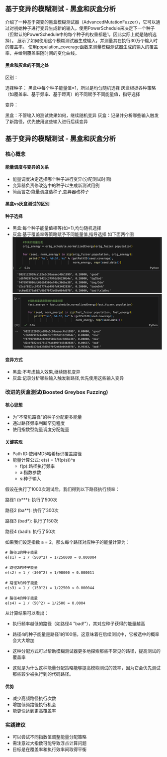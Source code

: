 ## 基于变异的模糊测试 - 黑盒和灰盒分析

介绍了一种基于突变的黑盒模糊测试器（AdvancedMutationFuzzer），它可以通过对初始种子进行变异生成新的输入。使用PowerSchedule来决定下一个种子（但默认的PowerSchedule中的每个种子的权重都是1，因此实际上就是随机选择）。 展示了如何使用这个模糊测试器生成输入，并测量其在执行30万个输入时的覆盖率。 使用population_coverage函数来测量模糊测试器生成的输入的覆盖率，并绘制覆盖率随时间的变化曲线。


#### 黑盒和灰盒的不同之处

区别：

选择种子：
黑盒中每个种子能量值=1，所以是均匀随机选择
灰盒根据各种策略（如覆盖率、基于频率、基于距离）的不同赋予不同能量值，指导选择

变异：

黑盒：不管输入的测试效果如何，继续随机变异
灰盒：记录并分析哪些输入触发了新路径，优先使用这些输入进行后续变异


## 基于变异的模糊测试 - 黑盒和灰盒分析

### 核心概念

#### 能量调度与变异的关系
- 能量调度决定选择哪个种子进行变异(分配测试时间)
- 变异器负责修改选中的种子以生成新测试用例
- 简而言之:能量调度选种子,变异器改种子

#### 黑盒vs灰盒测试的区别

#### 种子选择
- 黑盒:每个种子能量值相等(如=1),均匀随机选择
- 灰盒:基于覆盖率等策略赋予不同能量值,指导选择
如下面两个图
![alt text](image.png)
![alt text](image-1.png)
#### 变异方式  
- 黑盒:不考虑输入效果,继续随机变异
- 灰盒:记录分析哪些输入触发新路径,优先使用这些输入变异

### 改进的灰盒测试(Boosted Greybox Fuzzing)

#### 核心思想
- 为"不常见路径"的种子分配更多能量 
- 通过路径频率判断罕见程度
- 使用指数型能量调度分配能量

#### 关键实现
- Path ID:使用MD5哈希标识覆盖路径
- 能量计算公式: e(s) = 1/f(p(s))^a
  - f(p):路径执行频率
  - a:指数参数
  - s:种子输入


假设在执行了1000次测试后，我们得到以下路径执行频率：

路径1 (b***): 执行了500次

路径2 (ba**): 执行了300次

路径3 (bad*): 执行了150次

路径4 (bad!): 执行了50次

如果我们设定指数 a = 2，那么每个路径对应种子的能量计算为：

```
# 路径1的种子能量
e(s1) = 1 / (500^2) = 1/250000 = 0.000004

# 路径2的种子能量
e(s2) = 1 / (300^2) = 1/90000 ≈ 0.000011

# 路径3的种子能量
e(s3) = 1 / (150^2) = 1/22500 ≈ 0.000044

# 路径4的种子能量
e(s4) = 1 / (50^2) = 1/2500 = 0.0004
```
从计算结果可以看出：

- 执行频率越低的路径（如路径4 "bad!"），其对应种子获得的能量越高

- 路径4的种子能量是路径1的100倍，这意味着在后续测试中，它被选中的概率会大大增加

- 这种分配方式可以帮助模糊测试器更多地探索那些不常见的路径，提高测试的覆盖率

- 这就是为什么这种能量分配策略能够提高模糊测试的效率，因为它会优先测试那些较少被执行到的代码路径。

#### 优势
- 减少高频路径执行次数
- 增加低频路径执行机会 
- 能更快达到更高覆盖率

### 实践建议

- 可以尝试不同指数值调整能量分配策略
- 需注意过大指数可能导致浮点计算问题
- 目标是在覆盖率和执行效率间取得平衡
